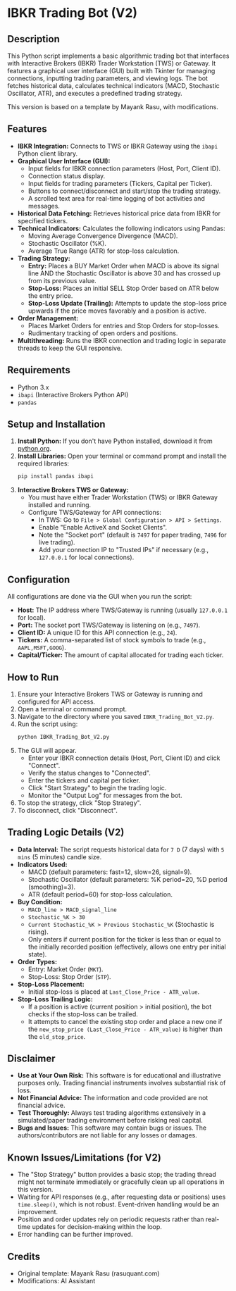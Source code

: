 # IBKR Trading Bot (V2)

## Description

This Python script implements a basic algorithmic trading bot that interfaces with Interactive Brokers (IBKR) Trader Workstation (TWS) or Gateway. It features a graphical user interface (GUI) built with Tkinter for managing connections, inputting trading parameters, and viewing logs. The bot fetches historical data, calculates technical indicators (MACD, Stochastic Oscillator, ATR), and executes a predefined trading strategy.

This version is based on a template by Mayank Rasu, with modifications.

## Features

- **IBKR Integration:** Connects to TWS or IBKR Gateway using the `ibapi` Python client library.
- **Graphical User Interface (GUI):**
  - Input fields for IBKR connection parameters (Host, Port, Client ID).
  - Connection status display.
  - Input fields for trading parameters (Tickers, Capital per Ticker).
  - Buttons to connect/disconnect and start/stop the trading strategy.
  - A scrolled text area for real-time logging of bot activities and messages.
- **Historical Data Fetching:** Retrieves historical price data from IBKR for specified tickers.
- **Technical Indicators:** Calculates the following indicators using Pandas:
  - Moving Average Convergence Divergence (MACD).
  - Stochastic Oscillator (%K).
  - Average True Range (ATR) for stop-loss calculation.
- **Trading Strategy:**
  - **Entry:** Places a BUY Market Order when MACD is above its signal line AND the Stochastic Oscillator is above 30 and has crossed up from its previous value.
  - **Stop-Loss:** Places an initial SELL Stop Order based on ATR below the entry price.
  - **Stop-Loss Update (Trailing):** Attempts to update the stop-loss price upwards if the price moves favorably and a position is active.
- **Order Management:**
  - Places Market Orders for entries and Stop Orders for stop-losses.
  - Rudimentary tracking of open orders and positions.
- **Multithreading:** Runs the IBKR connection and trading logic in separate threads to keep the GUI responsive.

## Requirements

- Python 3.x
- `ibapi` (Interactive Brokers Python API)
- `pandas`

## Setup and Installation

1.  **Install Python:** If you don't have Python installed, download it from [python.org](https://www.python.org/).
2.  **Install Libraries:** Open your terminal or command prompt and install the required libraries:
    ```bash
    pip install pandas ibapi
    ```
3.  **Interactive Brokers TWS or Gateway:**
    - You must have either Trader Workstation (TWS) or IBKR Gateway installed and running.
    - Configure TWS/Gateway for API connections:
      - In TWS: Go to `File > Global Configuration > API > Settings`.
      - Enable "Enable ActiveX and Socket Clients".
      - Note the "Socket port" (default is `7497` for paper trading, `7496` for live trading).
      - Add your connection IP to "Trusted IPs" if necessary (e.g., `127.0.0.1` for local connections).

## Configuration

All configurations are done via the GUI when you run the script:

- **Host:** The IP address where TWS/Gateway is running (usually `127.0.0.1` for local).
- **Port:** The socket port TWS/Gateway is listening on (e.g., `7497`).
- **Client ID:** A unique ID for this API connection (e.g., `24`).
- **Tickers:** A comma-separated list of stock symbols to trade (e.g., `AAPL,MSFT,GOOG`).
- **Capital/Ticker:** The amount of capital allocated for trading each ticker.

## How to Run

1.  Ensure your Interactive Brokers TWS or Gateway is running and configured for API access.
2.  Open a terminal or command prompt.
3.  Navigate to the directory where you saved `IBKR_Trading_Bot_V2.py`.
4.  Run the script using:
    ```bash
    python IBKR_Trading_Bot_V2.py
    ```
5.  The GUI will appear.
    - Enter your IBKR connection details (Host, Port, Client ID) and click "Connect".
    - Verify the status changes to "Connected".
    - Enter the tickers and capital per ticker.
    - Click "Start Strategy" to begin the trading logic.
    - Monitor the "Output Log" for messages from the bot.
6.  To stop the strategy, click "Stop Strategy".
7.  To disconnect, click "Disconnect".

## Trading Logic Details (V2)

- **Data Interval:** The script requests historical data for `7 D` (7 days) with `5 mins` (5 minutes) candle size.
- **Indicators Used:**
  - MACD (default parameters: fast=12, slow=26, signal=9).
  - Stochastic Oscillator (default parameters: %K period=20, %D period (smoothing)=3).
  - ATR (default period=60) for stop-loss calculation.
- **Buy Condition:**
  - `MACD_line > MACD_signal_line`
  - `Stochastic_%K > 30`
  - `Current Stochastic_%K > Previous Stochastic_%K` (Stochastic is rising).
  - Only enters if current position for the ticker is less than or equal to the initially recorded position (effectively, allows one entry per initial state).
- **Order Types:**
  - Entry: Market Order (`MKT`).
  - Stop-Loss: Stop Order (`STP`).
- **Stop-Loss Placement:**
  - Initial stop-loss is placed at `Last_Close_Price - ATR_value`.
- **Stop-Loss Trailing Logic:**
  - If a position is active (current position > initial position), the bot checks if the stop-loss can be trailed.
  - It attempts to cancel the existing stop order and place a new one if the `new_stop_price (Last_Close_Price - ATR_value)` is higher than the `old_stop_price`.

## Disclaimer

- **Use at Your Own Risk:** This software is for educational and illustrative purposes only. Trading financial instruments involves substantial risk of loss.
- **Not Financial Advice:** The information and code provided are not financial advice.
- **Test Thoroughly:** Always test trading algorithms extensively in a simulated/paper trading environment before risking real capital.
- **Bugs and Issues:** This software may contain bugs or issues. The authors/contributors are not liable for any losses or damages.

## Known Issues/Limitations (for V2)

- The "Stop Strategy" button provides a basic stop; the trading thread might not terminate immediately or gracefully clean up all operations in this version.
- Waiting for API responses (e.g., after requesting data or positions) uses `time.sleep()`, which is not robust. Event-driven handling would be an improvement.
- Position and order updates rely on periodic requests rather than real-time updates for decision-making within the loop.
- Error handling can be further improved.

## Credits

- Original template: Mayank Rasu (rasuquant.com)
- Modifications: AI Assistant
